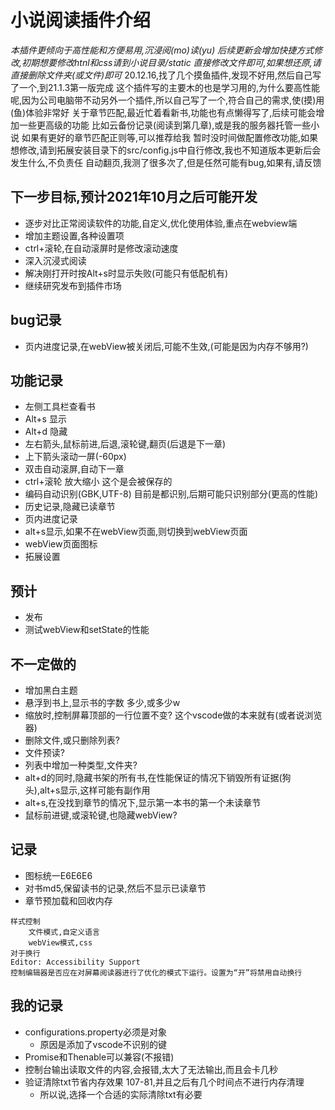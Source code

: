# 小说阅读插件介绍
*本插件更倾向于高性能和方便易用,沉浸阅(mo)读(yu)*
*后续更新会增加快捷方式修改,初期想要修改htnl和css请到小说目录/static 直接修改文件即可,如果想还原,请直接删除文件夹(或文件)即可*
20.12.16,找了几个摸鱼插件,发现不好用,然后自己写了一个,到21.1.3第一版完成
这个插件写的主要木的也是学习用的,为什么要高性能呢,因为公司电脑带不动另外一个插件,所以自己写了一个,符合自己的需求,使(摸)用(鱼)体验非常好
关于章节匹配,最近忙着看新书,功能也有点懒得写了,后续可能会增加一些更高级的功能 比如云备份记录(阅读到第几章),或是我的服务器托管一些小说
如果有更好的章节匹配正则等,可以推荐给我
暂时没时间做配置修改功能,如果想修改,请到拓展安装目录下的src/config.js中自行修改,我也不知道版本更新后会发生什么,不负责任
自动翻页,我测了很多次了,但是任然可能有bug,如果有,请反馈
## 下一步目标,预计2021年10月之后可能开发
- 逐步对比正常阅读软件的功能,自定义,优化使用体验,重点在webview端
- 增加主题设置,各种设置项
- ctrl+滚轮,在自动滚屏时是修改滚动速度
- 深入沉浸式阅读
- 解决刚打开时按Alt+s时显示失败(可能只有低配机有)
- 继续研究发布到插件市场

## bug记录
- 页内进度记录,在webView被关闭后,可能不生效,(可能是因为内存不够用?)
## 功能记录
- 左侧工具栏查看书
- Alt+s 显示
- Alt+d 隐藏
- 左右箭头,鼠标前进,后退,滚轮键,翻页(后退是下一章)
- 上下箭头滚动一屏(-60px)
- 双击自动滚屏,自动下一章
- ctrl+滚轮 放大缩小  这个是会被保存的
- 编码自动识别(GBK,UTF-8) 目前是都识别,后期可能只识别部分(更高的性能)
- 历史记录,隐藏已读章节
- 页内进度记录
- alt+s显示,如果不在webView页面,则切换到webView页面
- webView页面图标
- 拓展设置
## 预计
- 发布
- 测试webView和setState的性能
## 不一定做的
- 增加黑白主题
- 悬浮到书上,显示书的字数 多少,或多少w
- 缩放时,控制屏幕顶部的一行位置不变? 这个vscode做的本来就有(或者说浏览器)
- 删除文件,或只删除列表?
- 文件预读?
- 列表中增加一种类型,文件夹?
- alt+d的同时,隐藏书架的所有书,在性能保证的情况下销毁所有证据(狗头),alt+s显示,这样可能有副作用
- alt+s,在没找到章节的情况下,显示第一本书的第一个未读章节
- 鼠标前进键,或滚轮键,也隐藏webView?
## 记录
- 图标统一E6E6E6
- 对书md5,保留读书的记录,然后不显示已读章节
- 章节预加载和回收内存

```
样式控制
	文件模式,自定义语言
	webView模式,css
对于换行
Editor: Accessibility Support
控制编辑器是否应在对屏幕阅读器进行了优化的模式下运行。设置为“开”将禁用自动换行
```
## 我的记录
- configurations.property必须是对象
	- 原因是添加了vscode不识别的键
- Promise和Thenable可以兼容(不报错)
- 控制台输出读取文件的内容,会报错,太大了无法输出,而且会卡几秒
- 验证清除txt节省内存效果 107-81,并且之后有几个时间点不进行内存清理
	- 所以说,选择一个合适的实际清除txt有必要
